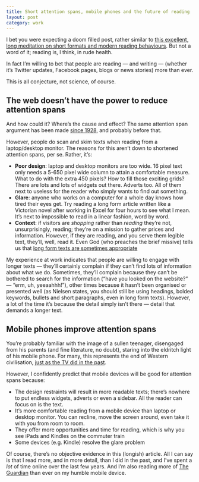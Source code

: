 ```yaml
---
title: Short attention spans, mobile phones and the future of reading
layout: post
category: work
---
```


I bet you were expecting a doom filled post, rather similar to [this excellent, long meditation on short formats and modern reading behaviours][1]. But not a word of it; reading is, I think, in rude health.

In fact I’m willing to bet that people are reading — and writing — (whether it’s Twitter updates, Facebook pages, blogs or news stories) more than ever.

This is all conjecture, not science, of course.

## The web doesn’t have the power to reduce attention spans

And how could it? Where’s the cause and effect? The same attention span argument has been made [since 1928][2], and probably before that.

However, people do scan and skim texts when reading from a laptop/desktop monitor. The reasons for this aren’t down to shortened attention spans, per se. Rather, it’s:

*   **Poor design**: laptop and desktop monitors are too wide. 16 pixel text only needs a 5-650 pixel wide column to attain a comfortable measure. What to do with the extra 450 pixels? How to fill those exciting grids? There are lots and lots of widgets out there. Adverts too. All of them next to useless for the reader who simply wants to find out something.
*   **Glare**: anyone who works on a computer for a whole day knows how tired their eyes get. Try reading a long form article written like a Victorian novel after working in Excel for four hours to see what I mean. It’s next to impossible to read in a linear fashion, word by word.
*   **Context**: if visitors are *shopping* rather than *reading* they’re not, unsurprisingly, reading; they’re on a mission to gather prices and information. However, if they are reading, and you serve them legible text, they’ll, well, read it. Even God (who preaches the brief missive) tells us that [long form texts are sometimes appropriate][3]

My experience at work indicates that people are willing to engage with longer texts — they’ll certainly complain if they can’t find lots of information about what we do. Sometimes, they’ll complain because they can’t be bothered to search for the information (“have you looked on the website?” — “erm, uh, yeeaahhh!”), other times because it hasn’t been organised or presented well (as Nielsen states, you should still be using headings, bolded keywords, bullets and short paragraphs, even in long form texts). However, a lot of the time it’s because the detail simply isn’t there — detail that demands a longer text.

## Mobile phones improve attention spans

You’re probably familiar with the image of a sullen teenager, disengaged from his parents (and fine literature, no doubt), staring into the eldritch light of his mobile phone. For many, this represents the end of Western civilisation, [just as the TV did in the past][4].

However, I confidently predict that mobile devices will be good for attention spans because:

*   The design restraints will result in more readable texts; there’s nowhere to put endless widgets, adverts or even a sidebar. All the reader can focus on is the text.
*   It’s more comfortable reading from a mobile device than laptop or desktop monitor. You can recline, move the screen around, even take it with you from room to room.
*   They offer more opportunities and time for reading, which is why you see iPads and Kindles on the commuter train
*   Some devices (e.g. Kindle) resolve the glare problem

Of course, there’s no objective evidence in this (longish) article. All I can say is that I read more, and in more detail, than I did in the past, and I’ve spent a *lot* of time online over the last few years. And I’m also reading more of [The Guardian][5] than ever on my humble mobile device.

 [1]: http://idratherbewriting.com/2011/01/21/contemporary-reading-behaviors-favor-short-formats/
 [2]: http://en.wikipedia.org/wiki/History_of_television#Television_sets
 [3]: http://www.useit.com/alertbox/articles-not-blogs.html
 [4]: http://www.poemhunter.com/poem/television/
 [5]: http://m.guardian.co.uk/
